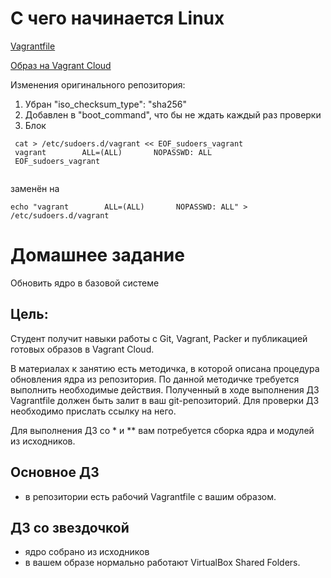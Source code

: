 # С чего начинается Linux
[Vagrantfile](https://github.com/maxonchikbk/otus/blob/main/1.kernel/packer/Vagrantfile)

[Образ на Vagrant Cloud](https://app.vagrantup.com/maxonchik/boxes/centos-7-5)

Изменения оригинального репозитория: 
1) Убран "iso_checksum_type": "sha256"
2) Добавлен <up> в "boot_command", что бы не ждать каждый раз проверки
3) Блок 
```
 cat > /etc/sudoers.d/vagrant << EOF_sudoers_vagrant
 vagrant        ALL=(ALL)       NOPASSWD: ALL
 EOF_sudoers_vagrant
 
 ```
 заменён на 
```
echo "vagrant        ALL=(ALL)       NOPASSWD: ALL" > /etc/sudoers.d/vagrant
```

# Домашнее задание

Обновить ядро в базовой системе

## Цель:

Студент получит навыки работы с Git, Vagrant, Packer и публикацией готовых образов в Vagrant Cloud.

В материалах к занятию есть методичка, в которой описана процедура обновления ядра из репозитория. По данной методичке требуется выполнить необходимые действия. Полученный в ходе выполнения ДЗ Vagrantfile должен быть залит в ваш git-репозиторий. Для проверки ДЗ необходимо прислать ссылку на него.

Для выполнения ДЗ со * и ** вам потребуется сборка ядра и модулей из исходников.

## Основное ДЗ 
- в репозитории есть рабочий Vagrantfile с вашим образом.

## ДЗ со звездочкой
- ядро собрано из исходников
- в вашем образе нормально работают VirtualBox Shared Folders.
